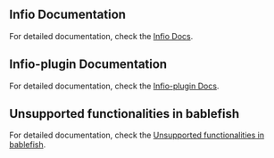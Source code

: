 ## Infio Documentation

For detailed documentation, check the [Infio Docs](infio-docs.md).


## Infio-plugin Documentation

For detailed documentation, check the [Infio-plugin Docs](infio-plugin.md).

## Unsupported functionalities in bablefish

For detailed documentation, check the [Unsupported functionalities in bablefish](unsupported-functionalities-in-bablefish.md).
